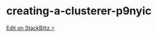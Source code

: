 # creating-a-clusterer-p9nyic

[Edit on StackBlitz ⚡️](https://stackblitz.com/edit/creating-a-clusterer-p9nyic)